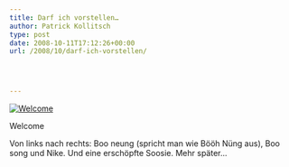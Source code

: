 ```yaml
---
title: Darf ich vorstellen…
author: Patrick Kollitsch
type: post
date: 2008-10-11T17:12:26+00:00
url: /2008/10/darf-ich-vorstellen/




---
```

<div class="flickr">
  <a href="http://www.flickr.com/photos/schreibblogade/2933942726/" title="Welcome"><img src="//farm4.static.flickr.com/3183/2933942726_4f863620a6.jpg" alt="Welcome" /></a></p> 
  
  <p>
    Welcome
  </p>
</div>

Von links nach rechts: Boo neung (spricht man wie Bööh Nüng aus), Boo song und Nike. Und eine erschöpfte Soosie. Mehr später...
